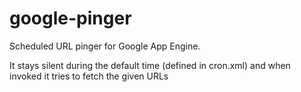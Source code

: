 google-pinger
=============

Scheduled URL pinger for Google App Engine.

It stays silent during the default time (defined in cron.xml) and when invoked it tries to fetch the given URLs
